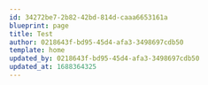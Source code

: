```yaml
---
id: 34272be7-2b82-42bd-814d-caaa6653161a
blueprint: page
title: Test
author: 0218643f-bd95-45d4-afa3-3498697cdb50
template: home
updated_by: 0218643f-bd95-45d4-afa3-3498697cdb50
updated_at: 1688364325
---
```

